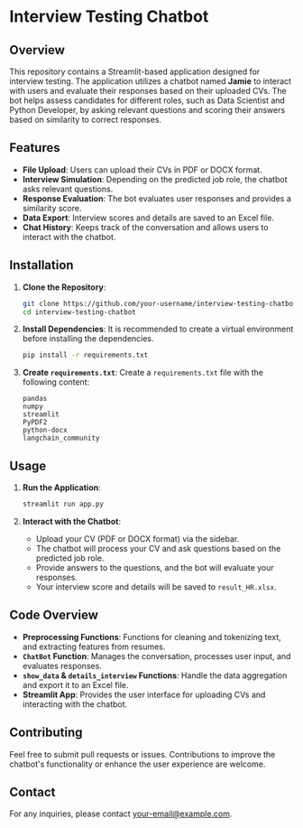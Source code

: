 # Interview Testing Chatbot

## Overview

This repository contains a Streamlit-based application designed for interview testing. The application utilizes a chatbot named **Jamie** to interact with users and evaluate their responses based on their uploaded CVs. The bot helps assess candidates for different roles, such as Data Scientist and Python Developer, by asking relevant questions and scoring their answers based on similarity to correct responses.

## Features

- **File Upload**: Users can upload their CVs in PDF or DOCX format.
- **Interview Simulation**: Depending on the predicted job role, the chatbot asks relevant questions.
- **Response Evaluation**: The bot evaluates user responses and provides a similarity score.
- **Data Export**: Interview scores and details are saved to an Excel file.
- **Chat History**: Keeps track of the conversation and allows users to interact with the chatbot.

## Installation

1. **Clone the Repository**:
    ```bash
    git clone https://github.com/your-username/interview-testing-chatbot.git
    cd interview-testing-chatbot
    ```

2. **Install Dependencies**:
    It is recommended to create a virtual environment before installing the dependencies.
    ```bash
    pip install -r requirements.txt
    ```

3. **Create `requirements.txt`**:
    Create a `requirements.txt` file with the following content:
    ```text
    pandas
    numpy
    streamlit
    PyPDF2
    python-docx
    langchain_community
    ```

## Usage

1. **Run the Application**:
    ```bash
    streamlit run app.py
    ```

2. **Interact with the Chatbot**:
    - Upload your CV (PDF or DOCX format) via the sidebar.
    - The chatbot will process your CV and ask questions based on the predicted job role.
    - Provide answers to the questions, and the bot will evaluate your responses.
    - Your interview score and details will be saved to `result_HR.xlsx`.

## Code Overview

- **Preprocessing Functions**: Functions for cleaning and tokenizing text, and extracting features from resumes.
- **`ChatBot` Function**: Manages the conversation, processes user input, and evaluates responses.
- **`show_data` & `details_interview` Functions**: Handle the data aggregation and export it to an Excel file.
- **Streamlit App**: Provides the user interface for uploading CVs and interacting with the chatbot.

## Contributing

Feel free to submit pull requests or issues. Contributions to improve the chatbot's functionality or enhance the user experience are welcome.

## Contact

For any inquiries, please contact [your-email@example.com](mahmoudibrahimabdelfattah48@gmail.com).

